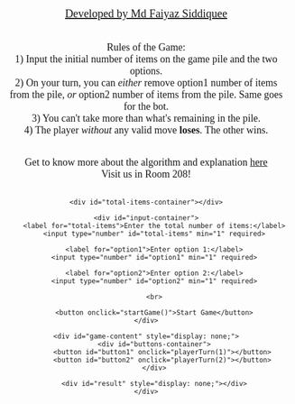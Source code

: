 <html lang="en">
<head>
    <meta charset="UTF-8">
    <meta name="viewport" content="width=device-width, initial-scale=1.0">
    <style>
        body {
            font-family: 'Georgia', serif;
            text-align: center;
            margin-top: 50px;
        }
        #game-container {
            display: flex;
            flex-direction: column;
            align-items: center;
        }
        #total-items-container {
            margin-top: 20px;
            font-size: 32px;
        }
        #buttons-container {
            margin-top: 20px;
        }
        button {
            padding: 15px 30px;
            font-size: 24px;
            margin: 0 15px;
            cursor: pointer;
        }
        #result {
            margin-top: 20px;
            font-size: 32px;
        }
        #input-container {
            margin-top: 40px;
            display: flex;
            flex-direction: column;
            align-items: center;
        }
        label {
            margin: 15px 0;
            font-size: 24px;
        }
        input {
            padding: 10px;
            font-size: 18px;
        }
    </style>
</head>
<body>

<div id="game-container">
    <p style="font-size: 20px;">
        <u>Developed by Md Faiyaz Siddiquee</u>
    </p>
    <p style="font-size: 18px;">
        Rules of the Game:<br>
        1) Input the initial number of items on the game pile and the two options.<br>
        2) On your turn, you can <i> either </i> remove option1 number of items from the pile, <i> or </i> option2 number of items from the pile. Same goes for the bot.<br>
        3) You can't take more than what's remaining in the pile.<br>
        4) The player <i> without </i> any valid move <b>loses</b>. The other wins.
    </p>
    <p style="font-size: 18px;">
        Get to know more about the algorithm and explanation <a href="https://github.com/Taaroop/Nim-Game">here</a> <br>
        Visit us in Room 208!
    </p>
    
    <div id="total-items-container"></div>

    <div id="input-container">
        <label for="total-items">Enter the total number of items:</label>
        <input type="number" id="total-items" min="1" required>
        
        <label for="option1">Enter option 1:</label>
        <input type="number" id="option1" min="1" required>

        <label for="option2">Enter option 2:</label>
        <input type="number" id="option2" min="1" required>

        <br>

        <button onclick="startGame()">Start Game</button>
    </div>

    <div id="game-content" style="display: none;">
        <div id="buttons-container">
            <button id="button1" onclick="playerTurn(1)"></button>
            <button id="button2" onclick="playerTurn(2)"></button>
        </div>

        <div id="result" style="display: none;"></div>
    </div>
</div>

<script>
   	let totalItems;
    let option1;
    let option2;
    let playerTurnFlag;
    let botLastMove;

    function play(x, y, n) {
        let a = Math.min(x, y);
        let b = Math.max(x, y);
        
        let li = [];
        let status = "W";
        
        for (let i = 0; i < b; i++) {
            if (i % a === 0) {
                status = (status === "W") ? "L" : "W";
            }
            li.push((i === b - 1) ? "W" : status);
        }
        
        return (n < b) ? li[n] : ((play(x, y, n - x) === "L" || play(x, y, n - y) === "L") ? "W" : "L");
    }

    function startGame() {
        totalItems = parseInt(document.getElementById('total-items').value);
        option1 = parseInt(document.getElementById('option1').value);
        option2 = parseInt(document.getElementById('option2').value);

        if (option1 < 0 || option2 < 0 || totalItems < 0 || option1 > totalItems || option2 > totalItems) {
            alert("Invalid parameters. Game terminated.");
            return;
        }

        document.getElementById('input-container').style.display = 'none';
        document.getElementById('game-content').style.display = 'block';

        updateTotalItems();

        if (play(option1, option2, totalItems) === "L") {
            document.getElementById('result').innerText = "Okay, you go first!";
            playerTurnFlag = true;
        } else {
            const botChoice = play(option1, option2, totalItems - option1) === "L" ? option1 : option2;
            totalItems -= botChoice;

            updateTotalItems();

            document.getElementById('result').innerText = `Okay, I go first!\nI take ${botChoice} item(s). Items remaining: ${totalItems}`;
            document.getElementById('result').style.display = 'block';
            botLastMove = botChoice;
            playerTurnFlag = true;
        }

        document.getElementById('buttons-container').style.display = 'block';
        updateButtonLabels();
        checkValidMoves();
    }

    function updateTotalItems() {
        document.getElementById('total-items-container').innerText = `Items remaining: ${totalItems}`;
    }

    function updateButtonLabels() {
        document.getElementById('button1').innerText = option1;
        document.getElementById('button2').innerText = option2;
    }

    function playerTurn(playerChoice) {
        if (playerTurnFlag) {
            const choice = (playerChoice === 1) ? option1 : option2;

            totalItems -= choice;
            updateTotalItems();

            makeBotMove();
        }
    }

    function makeBotMove() {
        document.getElementById('buttons-container').style.display = 'none';
        document.getElementById('result').innerText = "The bot is thinking...";
        document.getElementById('result').style.display = 'block';

        setTimeout(() => {
            const botChoice = play(option1, option2, totalItems - option1) === "L" ? option1 : option2;
            totalItems -= botChoice;

            updateTotalItems();

            document.getElementById('result').innerText = `I take ${botChoice} item(s). Items remaining: ${totalItems}`;
            document.getElementById('result').style.display = 'block';
            botLastMove = botChoice;

            checkValidMoves();

            if (totalItems <= 0) {
                setTimeout(() => {
                    document.getElementById('result').innerText = `I take ${botLastMove} item(s). Items remaining: ${totalItems}\nYou have no valid moves! The bot won!`;
                    document.getElementById('result').style.display = 'block';
                }, 1000);
            } else {
                document.getElementById('buttons-container').style.display = 'block';
                disableButtonsIfNegative();
            }
        }, 1000);
    }

    function checkValidMoves() {
        if (totalItems <= Math.min(option1, option2)) {
            document.getElementById('button1').disabled = true;
            document.getElementById('button2').disabled = true;
            document.getElementById('result').innerText = `I take ${botLastMove} item(s). Items remaining: ${totalItems}\nYou have no valid moves! The bot won!`;
            document.getElementById('result').style.display = 'block';
            document.getElementById('buttons-container').style.display = 'none';
        }
    }

    function disableButtonsIfNegative() {
        document.getElementById('button1').disabled = totalItems - option1 < 0;
        document.getElementById('button2').disabled = totalItems - option2 < 0;
    }
</script>

</body>
</html>
